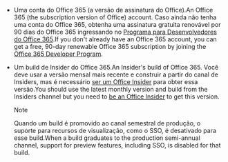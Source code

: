 * <span data-ttu-id="5f0bb-101">Uma conta do Office 365 (a versão de assinatura do Office).</span><span class="sxs-lookup"><span data-stu-id="5f0bb-101">An Office 365 (the subscription version of Office) account.</span></span> <span data-ttu-id="5f0bb-102">Caso ainda não tenha uma conta do Office 365, obtenha uma assinatura gratuita renovável por 90 dias do Office 365 ingressando no [Programa para Desenvolvedores do Office 365](https://developer.microsoft.com/office/dev-program).</span><span class="sxs-lookup"><span data-stu-id="5f0bb-102">If you don't already have an Office 365 account, you can get a free, 90-day renewable Office 365 subscription by joining the [Office 365 Developer Program](https://developer.microsoft.com/office/dev-program).</span></span> 

* <span data-ttu-id="5f0bb-103">Um build de Insider do Office 365.</span><span class="sxs-lookup"><span data-stu-id="5f0bb-103">An Insider's build of Office 365.</span></span> <span data-ttu-id="5f0bb-104">Você deve usar a versão mensal mais recente e construir a partir do canal de Insiders, mas é necessário [ser um Office Insider](https://insider.office.com) para obter essa versão.</span><span class="sxs-lookup"><span data-stu-id="5f0bb-104">You should use the latest monthly version and build from the Insiders channel but you need to [be an Office Insider](https://insider.office.com) to get this version.</span></span> 

    > [!NOTE]
    > <span data-ttu-id="5f0bb-105">Quando um build é promovido ao canal semestral de produção, o suporte para recursos de visualização, como o SSO, é desativado para esse build.</span><span class="sxs-lookup"><span data-stu-id="5f0bb-105">When a build graduates to the production semi-annual channel, support for preview features, including SSO, is disabled for that build.</span></span>
